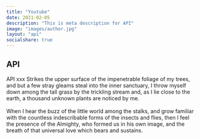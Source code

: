 ```yaml
---
title: "Youtube"
date: 2021-02-05
description: "This is meta description for API"
image: "images/author.jpg"
layout: "api"
socialshare: true
---
```

## API 

<p>

API xxx Strikes the upper surface of the impenetrable foliage of my trees, and but a few stray gleams steal into the inner sanctuary, I throw myself down among the tall grass by the trickling stream and, as I lie close to the earth, a thousand unknown plants are noticed by me.<br><br>When I hear the buzz of the little world among the stalks, and grow familiar with the countless indescribable forms of the insects and flies, then I feel the presence of the Almighty, who formed us in his own image, and the breath of that universal love which bears and sustains.
</p>






